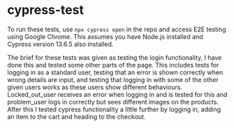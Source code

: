 # cypress-test

To run these tests, use `npx cypress open` in the repo and access E2E testing using Google Chrome. This assumes you have Node.js installed and Cypress version 13.6.5 also installed.

The brief for these tests was given as testing the login functionality, I have done this and tested some other parts of the page. This includes tests for logging in as a standard user, testing that an error is shown correctly when wrong details are input, and testing that logging in with some of the other given users works as these users show different behaviours. Locked_out_user receives an error when logging in and is tested for this and problem_user logs in correctly but sees different images on the products.
After this I tested cypress functionality a little further by logging in, adding an item to the cart and heading to the checkout.